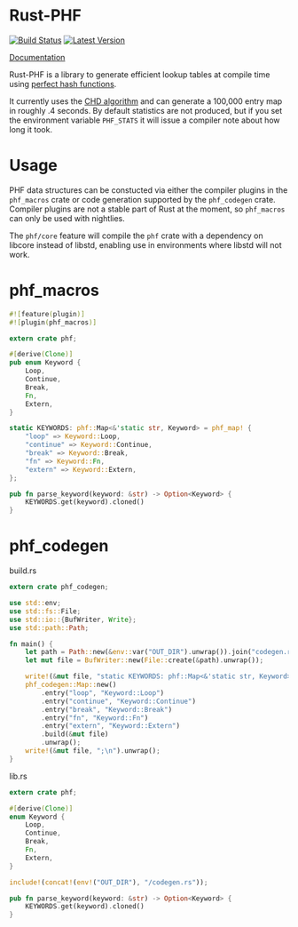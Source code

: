 Rust-PHF
=========

[![Build Status](https://travis-ci.org/sfackler/rust-phf.png?branch=master)](https://travis-ci.org/sfackler/rust-phf) [![Latest Version](https://img.shields.io/crates/v/phf.svg)](https://crates.io/crates/phf)

[Documentation](https://sfackler.github.io/rust-phf/doc/v0.7.20/phf)

Rust-PHF is a library to generate efficient lookup tables at compile time using
[perfect hash functions](http://en.wikipedia.org/wiki/Perfect_hash_function).

It currently uses the
[CHD algorithm](http://cmph.sourceforge.net/papers/esa09.pdf) and can generate
a 100,000 entry map in roughly .4 seconds. By default statistics are not
produced, but if you set the environment variable `PHF_STATS` it will issue
a compiler note about how long it took.

Usage
=====

PHF data structures can be constucted via either the compiler plugins in the
`phf_macros` crate or code generation supported by the `phf_codegen` crate.
Compiler plugins are not a stable part of Rust at the moment, so `phf_macros`
can only be used with nightlies.

The `phf/core` feature will compile the `phf` crate with a dependency on libcore instead of libstd, enabling use in environments where libstd will not work.

phf_macros
===========

```rust
#![feature(plugin)]
#![plugin(phf_macros)]

extern crate phf;

#[derive(Clone)]
pub enum Keyword {
    Loop,
    Continue,
    Break,
    Fn,
    Extern,
}

static KEYWORDS: phf::Map<&'static str, Keyword> = phf_map! {
    "loop" => Keyword::Loop,
    "continue" => Keyword::Continue,
    "break" => Keyword::Break,
    "fn" => Keyword::Fn,
    "extern" => Keyword::Extern,
};

pub fn parse_keyword(keyword: &str) -> Option<Keyword> {
    KEYWORDS.get(keyword).cloned()
}
```

phf_codegen
===========

build.rs

```rust
extern crate phf_codegen;

use std::env;
use std::fs::File;
use std::io::{BufWriter, Write};
use std::path::Path;

fn main() {
    let path = Path::new(&env::var("OUT_DIR").unwrap()).join("codegen.rs");
    let mut file = BufWriter::new(File::create(&path).unwrap());

    write!(&mut file, "static KEYWORDS: phf::Map<&'static str, Keyword> = ").unwrap();
    phf_codegen::Map::new()
        .entry("loop", "Keyword::Loop")
        .entry("continue", "Keyword::Continue")
        .entry("break", "Keyword::Break")
        .entry("fn", "Keyword::Fn")
        .entry("extern", "Keyword::Extern")
        .build(&mut file)
        .unwrap();
    write!(&mut file, ";\n").unwrap();
}
```

lib.rs

```rust
extern crate phf;

#[derive(Clone)]
enum Keyword {
    Loop,
    Continue,
    Break,
    Fn,
    Extern,
}

include!(concat!(env!("OUT_DIR"), "/codegen.rs"));

pub fn parse_keyword(keyword: &str) -> Option<Keyword> {
    KEYWORDS.get(keyword).cloned()
}
```

